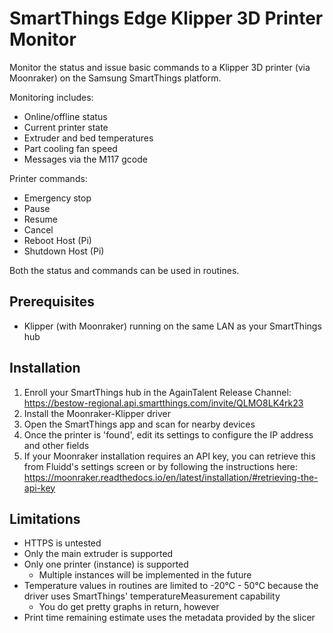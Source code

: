 # SmartThings Edge Klipper 3D Printer Monitor

Monitor the status and issue basic commands to a Klipper 3D printer (via Moonraker) on the Samsung SmartThings platform.

Monitoring includes:
- Online/offline status
- Current printer state
- Extruder and bed temperatures
- Part cooling fan speed
- Messages via the M117 gcode

Printer commands:
- Emergency stop
- Pause
- Resume
- Cancel
- Reboot Host (Pi)
- Shutdown Host (Pi)

Both the status and commands can be used in routines.

## Prerequisites

- Klipper (with Moonraker) running on the same LAN as your SmartThings hub

## Installation

1. Enroll your SmartThings hub in the AgainTalent Release Channel: https://bestow-regional.api.smartthings.com/invite/QLMO8LK4rk23
2. Install the Moonraker-Klipper driver
3. Open the SmartThings app and scan for nearby devices
4. Once the printer is 'found', edit its settings to configure the IP address and other fields
5. If your Moonraker installation requires an API key, you can retrieve this from Fluidd's settings screen or by following the instructions here: https://moonraker.readthedocs.io/en/latest/installation/#retrieving-the-api-key

## Limitations

- HTTPS is untested
- Only the main extruder is supported
- Only one printer (instance) is supported
  - Multiple instances will be implemented in the future
- Temperature values in routines are limited to -20°C - 50°C because the driver uses SmartThings' temperatureMeasurement capability
  - You do get pretty graphs in return, however
- Print time remaining estimate uses the metadata provided by the slicer
